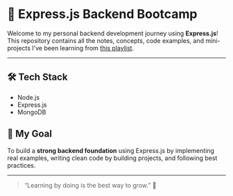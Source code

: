 # 🚀 Express.js Backend Bootcamp

Welcome to my personal backend development journey using **Express.js**!  
This repository contains all the notes, concepts, code examples, and mini-projects I’ve been learning from [this playlist](https://youtube.com/playlist?list=PLu71SKxNbfoBGh_8p_NS-ZAh6v7HhYqHW&si=wPbgr2gtckDykQuB).

---

## 🛠 Tech Stack

- Node.js
- Express.js
- MongoDB 

## 🧠 My Goal

To build a **strong backend foundation** using Express.js by implementing real examples, writing clean code by building projects, and following best practices.

---


> “Learning by doing is the best way to grow.” 🌱